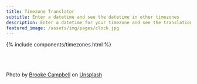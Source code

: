 ```yaml
---
title: Timezone Translator
subtitle: Enter a datetime and see the datetime in other timezones
description: Enter a datetime for your timezone and see the translation to other timezones with the UTC offset.
featured_image: /assets/img/pages/clock.jpg
---
```


{% include components/timezones.html %}

<br><br><br>
Photo by <a href="https://unsplash.com/@bcampbell?utm_content=creditCopyText&utm_medium=referral&utm_source=unsplash">Brooke Campbell</a> on <a href="https://unsplash.com/photos/brass-colored-analog-clock-Rw2-Y0nSIKQ?utm_content=creditCopyText&utm_medium=referral&utm_source=unsplash">Unsplash</a>
